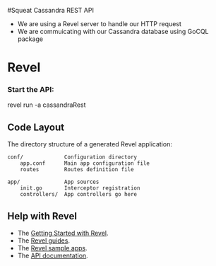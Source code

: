 #Squeat Cassandra REST API

- We are using a Revel server to handle our HTTP request
- We are commuicating with our Cassandra database using GoCQL package


# Revel

### Start the API:

   revel run -a cassandraRest

## Code Layout

The directory structure of a generated Revel application:

    conf/             Configuration directory
        app.conf      Main app configuration file
        routes        Routes definition file

    app/              App sources
        init.go       Interceptor registration
        controllers/  App controllers go here


## Help with Revel

* The [Getting Started with Revel](http://revel.github.io/tutorial/gettingstarted.html).
* The [Revel guides](http://revel.github.io/manual/index.html).
* The [Revel sample apps](http://revel.github.io/examples/index.html).
* The [API documentation](https://godoc.org/github.com/revel/revel).
